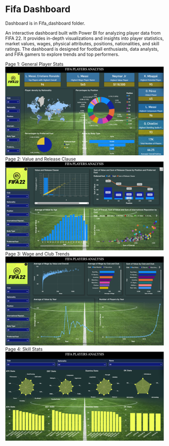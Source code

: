 # Fifa Dashboard

Dashboard is in Fifa_dashboard folder.

An interactive dashboard built with Power BI for analyzing player data from FIFA 22. It provides in-depth visualizations and insights into player statistics, market values, wages, physical attributes, positions, nationalities, and skill ratings. The dashboard is designed for football enthusiasts, data analysts, and FIFA gamers to explore trends and top performers.

Page 1: General Player Stats
![Page 1](Fifa_dashboard/images/Page1.png)
Page 2: Value and Release Clause
![Page 2](Fifa_dashboard/images/Page2.png)
Page 3: Wage and Club Trends
![Page 3](Fifa_dashboard/images/Page3.png)
Page 4: Skill Stats
![Page 4](Fifa_dashboard/images/Page4.png)
